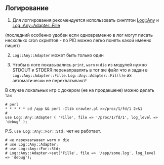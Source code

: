 ---
---

## Логирование

1) Для логгирования рекомендуется использовать синглтон [Log::Any](https://metacpan.org/pod/Log::Any) и [Log::Any::Adapter::Fille](https://metacpan.org/pod/Log::Any::Adapter::Fille)

(последний особенно удобен если одновременно в лог могут писать несколько cron скриптов - по PID можно легко понять какой именно пишет)

2) `Log::Any::Adapter` может быть только один

3) Чтобы в логе показывались `print`, `warn` и `die` из модулей нужно STDOUT и STDERR перенаправлять в тот же файл что и задан в `Log::Any::Adapter::Fille`. `Log::Any::Adapter::Fil(l)e` их автоматически не перехватывают!

В случае локальных игр с докером (не на продакшене) можно делать так

```
# perl
* * * * * cd /app && perl -Ilib crawler.pl >>/proc/1/fd/1 2>&1
#
use Log::Any::Adapter ( 'Fille', file => '/proc/1/fd/1', log_level => 'debug' );
```


P.S. `use Log::Any::For::Std;` чет не работает.

```
# не перехватывает warn и die
# use Log::Any::Adapter;
# use Log::Any::For::Std;
# Log::Any::Adapter->set('Fille', file => '/app/some.log', log_level => 'debug');
```

